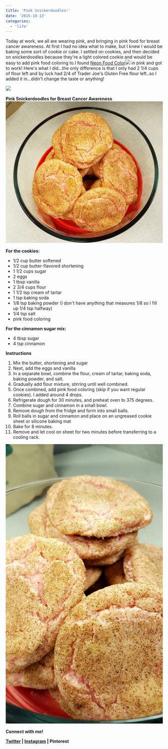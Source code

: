 ```yaml
---
title: 'Pink Snickerdoodles!'
date: '2015-10-13'
categories:
  - 'life'
---
```


Today at work, we all are wearing pink, and bringing in pink food for breast cancer awareness. At first I had no idea what to make, but I knew I would be baking some sort of cookie or cake. I settled on cookies, and then decided on snickerdoodles because they're a light colored cookie and would be easy to add pink food coloring to.I found [Neon Food Color](http://www.amazon.com/gp/product/B004MNYB6U/ref=as_li_tl?ie=UTF8&camp=1789&creative=390957&creativeASIN=B004MNYB6U&linkCode=as2&tag=cod09d8-20&linkId=Q34JA7KT2JOP35WH)![](https://ir-na.amazon-adsystem.com/e/ir?t=cod09d8-20&l=as2&o=1&a=B004MNYB6U) in pink and got to work! Here's what I did...the only difference is that I only had 2 1/4 cups of flour left and by luck had 2/4 of Trader Joe's Gluten Free flour left..so I added it in...didn't change the taste or anything!

![](images/51vnwZrcDGL._SX425_.jpg)



**Pink Snickerdoodles for Breast Cancer Awareness**![](images/tumblr_nw5tncGfYH1qzasfoo1_1280.jpg)

**For the cookies:**

- 1/2 cup butter softened
- 1/2 cup butter-flavored shortening
- 1 1/2 cups sugar
- 2 eggs
- 1 tbsp vanilla
- 2 3/4 cups flour
- 1 1/2 tsp cream of tartar
- 1 tsp baking soda
- 1/8 tsp baking powder (I don't have anything that measures 1/8 so I fill up 1/4 tsp halfway)
- 1/4 tsp salt
- pink food coloring

**For the cinnamon sugar mix:**

- 4 tbsp sugar
- 4 tsp cinnamon

**Instructions**

1. Mix the butter, shortening and sugar
2. Next, add the eggs and vanilla
3. In a separate bowl, combine the flour, cream of tartar, baking soda, baking powder, and salt.
4. Gradually add flour mixture, stirring until well combined.
5. Once combined, add pink food coloring (skip if you want regular cookies). I added around 4 drops.
6. Refrigerate dough for 30 minutes, and preheat oven to 375 degrees.
7. Combine sugar and cinnamon in a small bowl.
8. Remove dough from the fridge and form into small balls.
9. Roll balls in sugar and cinnamon and place on an ungreased cookie sheet or silicone baking mat
10. Bake for 8 minutes.
11. Remove and let cool on sheet for two minutes before transferring to a cooling rack.

![](images/tumblr_nw5y5dIw8l1qzasfoo1_1280.jpg)

**Connect with me!**

**[Twitter](http://twitter.com/kaleighcodes) | [Instagram](http://instagram.com/codebikerun) | Pinterest**
